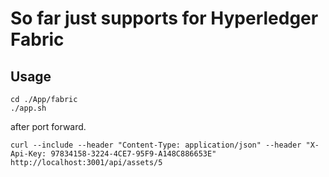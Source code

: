 # So far just supports for Hyperledger Fabric

## Usage
```shell
cd ./App/fabric
./app.sh
```

after port forward.

```shell
curl --include --header "Content-Type: application/json" --header "X-Api-Key: 97834158-3224-4CE7-95F9-A148C886653E" http://localhost:3001/api/assets/5
```